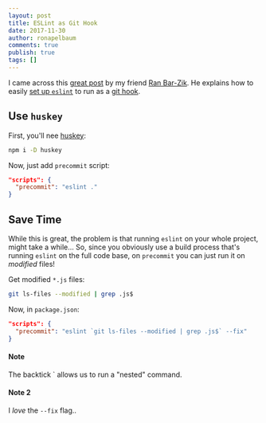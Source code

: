 ```yaml
---
layout: post
title: ESLint as Git Hook
date: 2017-11-30
author: ronapelbaum
comments: true
publish: true
tags: []
---
```

I came across this [great post](https://internet-israel.com/%D7%A4%D7%99%D7%AA%D7%95%D7%97-%D7%90%D7%99%D7%A0%D7%98%D7%A8%D7%A0%D7%98/%D7%91%D7%A0%D7%99%D7%99%D7%AA-%D7%90%D7%AA%D7%A8%D7%99-%D7%90%D7%99%D7%A0%D7%98%D7%A8%D7%A0%D7%98-%D7%9C%D7%9E%D7%A4%D7%AA%D7%97%D7%99%D7%9D/%D7%A9%D7%99%D7%9E%D7%95%D7%A9-%D7%91-husky-%D7%9C%D7%90%D7%9B%D7%99%D7%A4%D7%AA-git-hooks/) by my friend [Ran Bar-Zik](https://github.com/barzik).
He explains how to easily [set up `eslint`](/2017/04/30/adding-eslint-to-your-project) to run as a [git hook](https://git-scm.com/docs/githooks).

## Use `huskey`
First, you'll nee [huskey](https://www.npmjs.com/package/husky):
```bash
npm i -D huskey
```

Now, just add `precommit` script:
```json
"scripts": {
  "precommit": "eslint ."
}
```

## Save Time
While this is great, the problem is that running `eslint` on your whole project, might take a while...
So, since you obviously use a build process that's running `eslint` on the full code base, on `precommit` you can just run it on _modified_ files!

Get modified `*.js` files:
```bash
git ls-files --modified | grep .js$
```

Now, in `package.json`:
```json
"scripts": {
  "precommit": "eslint `git ls-files --modified | grep .js$` --fix"
}
```

#### Note
The backtick ` allows us to run a "nested" command.

#### Note 2
I _love_ the `--fix` flag..
